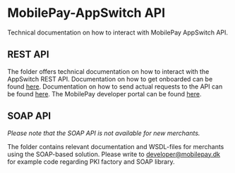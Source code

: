 # MobilePay-AppSwitch API
Technical documentation on how to interact with MobilePay AppSwitch API.

## REST API
The folder offers technical documentation on how to interact with the AppSwitch REST API.
Documentation on how to get onboarded can be found [here](https://github.com/MobilePayDev/MobilePay-Merchant-API-Security/blob/master/Merchant-onboarding.md). Documentation on how to send actual requests to the API can be found [here](https://github.com/MobilePayDev/MobilePay-Merchant-API-Security/blob/master/Merchant-request.md).
The MobilePay developer portal can be found [here](https://developer.mobeco.dk).

## SOAP API
_Please note that the SOAP API is not available for new merchants._

The folder contains relevant documentation and WSDL-files for merchants using the SOAP-based solution.
Please write to [developer@mobilepay.dk](mailto://developer@mobilepay.dk) for example code regarding PKI factory and SOAP library.
